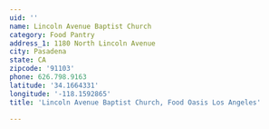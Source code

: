 ```yaml
---
uid: ''
name: Lincoln Avenue Baptist Church
category: Food Pantry
address_1: 1180 North Lincoln Avenue
city: Pasadena
state: CA
zipcode: '91103'
phone: 626.798.9163
latitude: '34.1664331'
longitude: '-118.1592865'
title: 'Lincoln Avenue Baptist Church, Food Oasis Los Angeles'

---
```


